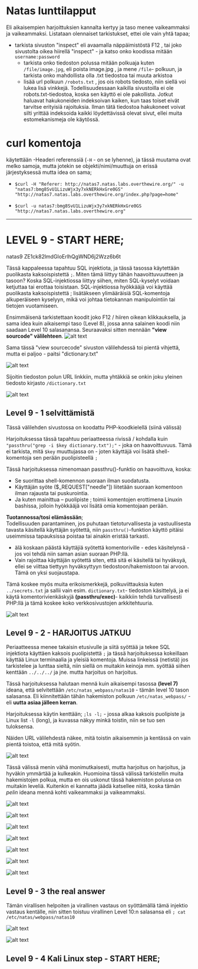 # Natas lunttilapput

Eli aikaisempien harjoittuksien kannalta kertyy ja taso menee vaikeammaksi ja vaikeammaksi. Listataan olennaiset tarkistukset, ettei ole vain yhtä tapaa;

- tarkista sivuston "inspect" eli avaamalla näppäimistöstä F12 , tai joko sivustolta oikea hiirellä "inspect" - ja katso onko koodissa mitään `username:password`
  - tarkista onko tiedoston polussa mitään polkuaja kuten `/file/image.jpg`, eli poista image.jpg , ja mene `/file`- polkuun, ja tarkista onko mahdollista olla .txt tiedostoa tai muuta arkistoa
  - lisää url polkuun `/robots.txt` , jos ois robots tiedosto, niin siellä voi lukea lisä vinkkejä. Todellisuudessaan kaikilla sivustoilla ei ole robots.txt-tiedostoa, koska sen käyttö ei ole pakollista. Jotkut haluavat hakukoneiden indeksoivan kaiken, kun taas toiset eivät tarvitse erityisiä rajoituksia. Ilman tätä tiedostoa hakukoneet voivat silti yrittää indeksoida kaikki löydettävissä olevat sivut, ellei muita estomekanismeja ole käytössä.
 
# curl komentoja

käytettään -Headeri referenssiä (`-H` - on se lyhenne), ja tässä muutama ovat melko samoja, mutta jotekin se objekti/nimi/muuttuja on erissä järjestyksessä mutta idea on sama;

- `$curl -H "Referer: http://natas7.natas.labs.overthewire.org/" -u "natas7:bmg8SvU1LizuWjx3y7xkNERkHxGre0GS" "http://natas7.natas.labs.overthewire.org/index.php?page=home" `

- `$curl -u natas7:bmg8SvU1LizuWjx3y7xkNERkHxGre0GS "http://natas7.natas.labs.overthewire.org"`

---

# LEVEL 9 - START HERE;

natas9  ZE1ck82lmdGIoErlhQgWND6j2Wzz6b6t

Tässä kappaleessa tapahtuu SQL injektiota, ja tässä tasossa käytettään puolikasta kaksoispistettä `;`. Miten tämä liittyy tähän haavoittuvuutteen ja tasoon? Koska SQL-injektiossa liittyy siihen, miten SQL-kyselyt voidaan ketjuttaa tai erottaa toisistaan. SQL-injektiossa hyökkääjä voi käyttää puolikasta kaksoispistettä ; lisätäkseen ylimääräisiä SQL-komentoja alkuperäiseen kyselyyn, mikä voi johtaa tietokannan manipulointiin tai tietojen vuotamiseen.

Ensimmäisenä tarkistettaan koodit joko F12 / hiiren oikean klikkauksella, ja sama idea kuin aikaisempi taso (Level 8), jossa anna salainen koodi niin saadaan Level 10 salasanansa. Seuraavaksi sitten mennään **"view sourcode" välilehteen**.
![alt text](./kuvat-level6-10/level9-0.png)

Sama tässä "view sourcecode" sivuston välilehdessä toi pientä vihjettä, mutta ei paljoo - paitsi "dictionary.txt"

![alt text](./kuvat-level6-10/level9-1.png)

Sijoitin tiedoston polun URL linkkiin, mutta yhtäkkiä se onkin joku yleinen tiedosto kirjasto `/dictionary.txt`

![alt text](./kuvat-level6-10/level9-2.png)

## Level 9 - 1 selvittämistä

Tässä välilehden sivustossa on koodattu PHP-koodkielellä (siinä välissä)

Harjoituksessa tässä tapahtuu periaatteessa rivissä / kohdalla kuin `"passthru("grep -i $key dictionary.txt");"` - joka on haavoittuvuus. Tämä ei tarkista, mitä `$key` muuttujassa on - joten käyttäjä voi lisätä shell-komentoja sen perään puolipisteellä `;`

Tässä harjoituksessa nimenomaan passthru()-funktio on haavoittuva, koska:
- Se suorittaa shell-komennon suoraan ilman suodatusta.
- Käyttäjän syöte ($_REQUEST["needle"]) liitetään suoraan komentoon ilman rajausta tai puskurointia.
- Ja kuten mainittua – puolipiste ; toimii komentojen erottimena Linuxin bashissa, jolloin hyökkääjä voi lisätä omia komentojaan perään.

**Tuotannossa/tosi elämässään**; <br>
Todellisuuden parantaminen, jos puhutaan tietoturvallisesta ja vastuullisesta tavasta käsitellä käyttäjän syötettä, niin `passthru()`-funktion käyttö pitäisi useimmissa tapauksissa poistaa tai ainakin eristää tarkasti.
- älä koskaan päästä käyttäjiä syötettä komentoriville - edes käsitelynsä - jos voi tehdä niin saman asian suoraan PHP:llä.
- Vain rajoittaa käyttäjän syötettä siten, että sitä ei käsitellä tai hyväksyä, ellei se viittaa tiettyyn hyväksyttyyn tiedostoon/hakemistoon tai arvoon. Tämä on yksi suojaustapa.

Tämä koskee myös muita erikoismerkkejä, polkuviittauksia kuten `../secrets.txt` ja sallii vain esim. `dictionary.txt`- tiedoston käsittelyä, ja ei käytä komentorivienkäskyjä **(passthru/exec)**- kaikkiin tehdä turvallisesti PHP:llä ja tämä koskee koko verkkosivustojen arkkitehtuuria.

![alt text](./kuvat-level6-10/level9-1.png)

## Level 9 - 2 - HARJOITUS JATKUU

Periaatteessa menee takaisin etusivulle ja siitä syöttää ja tekee SQL injektiota käyttäen kaksois puolipistettä `;` ja tässä harjoituksessa kokeillaan käyttää Linux terminaalia ja yleisiä komentoja. Muissa linkeissä (netistä) jos tarkistelee ja lunttaa sieltä, niin siellä on muitakin keinoja mm. syöttää siihen kenttään `../../../` ja jne. mutta harjoitus on harjoitus.

Tässä harjoituksessa halutaan mennä kuin aikaisempi tasossa **(level 7)** ideana, että selvitettään `/etc/natas_webpass/natas10` - tämän level 10 tason salasansa. Eli kiinnitettään tähän hakemiston polkuun `/etc/natas_webpass/` - eli **uutta asiaa jälleen kerran**.

Harjoituksessa käytin kenttään; `;ls -l;` - jossa alkaa kaksois puolipiste ja Linux list `-l` (long), ja kuvassa näkyy minkä toistin, niin se tuo sen tuloksensa.

Näiden URL välilehdestä näkee, mitä toistin aikaisemmin ja kentässä on vain pientä toistoa, että mitä syötin.

![alt text](./kuvat-level6-10/level9-3.png)


Tässä välissä menin vähä monimutkaisesti, mutta harjoitus on harjoitus, ja hyväkin ymmärtää ja kulkeakin. Huomioina tässä välissä tarkistellin muita hakemistojen polkua, mutta en ois uskonut tässä hakemiston polussa on muitakin leveliä. Kuitenkin ei kannatta jäädä katsellee niitä, koska tämän *pelin* ideana mennä kohti vaikeammaksi ja vaikeammaksi.

![alt text](./kuvat-level6-10/level9-4.png)

![alt text](./kuvat-level6-10/level9-5.png)

![alt text](./kuvat-level6-10/level9-6.png)

![alt text](./kuvat-level6-10/level9-7.png)

![alt text](./kuvat-level6-10/level9-8.png)

![alt text](./kuvat-level6-10/level9-9.png)

![alt text](./kuvat-level6-10/level9-10.png)


## Level 9 - 3 the real answer

Tämän virallisen helpoiten ja virallinen vastaus on syöttämällä tämä injektio vastaus kentälle, niin sitten toistuu virallinen Level 10:n salasansa eli `; cat /etc/natas/webpass/natas10`

![alt text](./kuvat-level6-10/level9-11.png)

![alt text](./kuvat-level6-10/level9-11-1.png)


## Level 9 - 4 Kali Linux step - START HERE;
































































